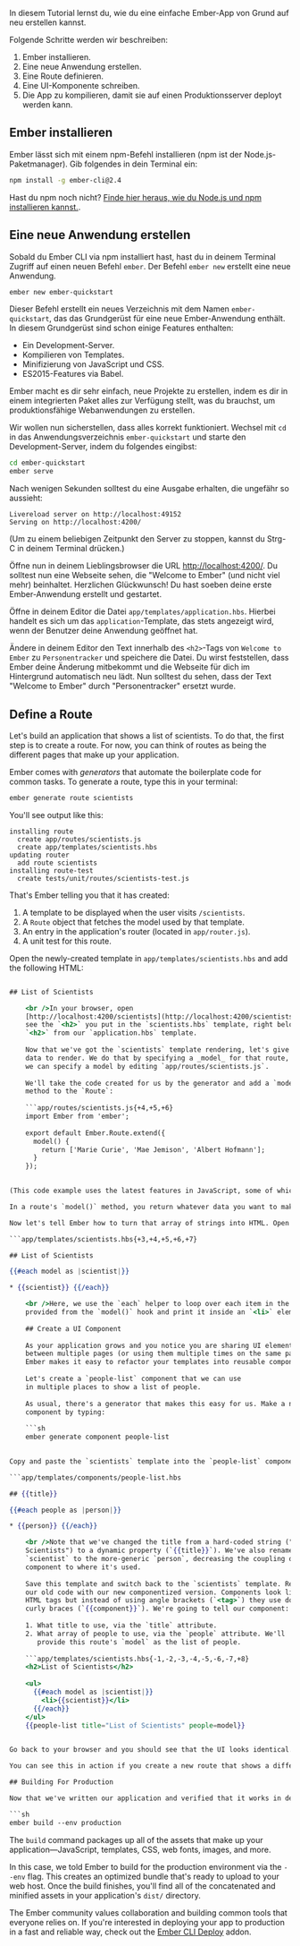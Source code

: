 In diesem Tutorial lernst du, wie du eine einfache Ember-App von Grund auf neu erstellen kannst.

Folgende Schritte werden wir beschreiben:

  1. Ember installieren.
  2. Eine neue Anwendung erstellen.
  3. Eine Route definieren.
  4. Eine UI-Komponente schreiben.
  5. Die App zu kompilieren, damit sie auf einen Produktionsserver deployt werden kann.

## Ember installieren

Ember lässt sich mit einem npm-Befehl installieren (npm ist der Node.js-Paketmanager). Gib folgendes in dein Terminal ein:

```sh
npm install -g ember-cli@2.4
```

Hast du npm noch nicht? [Finde hier heraus, wie du Node.js und npm installieren kannst.](https://docs.npmjs.com/getting-started/installing-node).

## Eine neue Anwendung erstellen

Sobald du Ember CLI via npm installiert hast, hast du in deinem Terminal Zugriff auf einen neuen Befehl `ember`. Der Befehl `ember new` erstellt eine neue Anwendung.

```sh
ember new ember-quickstart
```

Dieser Befehl erstellt ein neues Verzeichnis mit dem Namen `ember-quickstart`, das das Grundgerüst für eine neue Ember-Anwendung enthält. In diesem Grundgerüst sind schon einige Features enthalten:

* Ein Development-Server.
* Kompilieren von Templates.
* Minifizierung von JavaScript und CSS.
* ES2015-Features via Babel.

Ember macht es dir sehr einfach, neue Projekte zu erstellen, indem es dir in einem integrierten Paket alles zur Verfügung stellt, was du brauchst, um produktionsfähige Webanwendungen zu erstellen.

Wir wollen nun sicherstellen, dass alles korrekt funktioniert. Wechsel mit `cd` in das Anwendungsverzeichnis `ember-quickstart` und starte den Development-Server, indem du folgendes eingibst:

```sh
cd ember-quickstart
ember serve
```

Nach wenigen Sekunden solltest du eine Ausgabe erhalten, die ungefähr so aussieht:

```text
Livereload server on http://localhost:49152
Serving on http://localhost:4200/
```

(Um zu einem beliebigen Zeitpunkt den Server zu stoppen, kannst du Strg-C in deinem Terminal drücken.)

Öffne nun in deinem Lieblingsbrowser die URL [http://localhost:4200/](http://localhost:4200). Du solltest nun eine Webseite sehen, die "Welcome to Ember" (und nicht viel mehr) beinhaltet. Herzlichen Glückwunsch! Du hast soeben deine erste Ember-Anwendung erstellt und gestartet.

Öffne in deinem Editor die Datei `app/templates/application.hbs`. Hierbei handelt es sich um das `application`-Template, das stets angezeigt wird, wenn der Benutzer deine Anwendung geöffnet hat.

Ändere in deinem Editor den Text innerhalb des `<h2>`-Tags von `Welcome to Ember` zu `Personentracker` und speichere die Datei. Du wirst feststellen, dass Ember deine Änderung mitbekommt und die Webseite für dich im Hintergrund automatisch neu lädt. Nun solltest du sehen, dass der Text "Welcome to Ember" durch "Personentracker" ersetzt wurde.

## Define a Route

Let's build an application that shows a list of scientists. To do that, the first step is to create a route. For now, you can think of routes as being the different pages that make up your application.

Ember comes with *generators* that automate the boilerplate code for common tasks. To generate a route, type this in your terminal:

```sh
ember generate route scientists
```

You'll see output like this:

```text
installing route
  create app/routes/scientists.js
  create app/templates/scientists.hbs
updating router
  add route scientists
installing route-test
  create tests/unit/routes/scientists-test.js
```

That's Ember telling you that it has created:

  1. A template to be displayed when the user visits `/scientists`.
  2. A `Route` object that fetches the model used by that template.
  3. An entry in the application's router (located in `app/router.js`).
  4. A unit test for this route.

Open the newly-created template in `app/templates/scientists.hbs` and add the following HTML:

```app/templates/scientists.hbs 

## List of Scientists

    <br />In your browser, open
    [http://localhost:4200/scientists](http://localhost:4200/scientists). You should
    see the `<h2>` you put in the `scientists.hbs` template, right below the
    `<h2>` from our `application.hbs` template.
    
    Now that we've got the `scientists` template rendering, let's give it some
    data to render. We do that by specifying a _model_ for that route, and
    we can specify a model by editing `app/routes/scientists.js`.
    
    We'll take the code created for us by the generator and add a `model()`
    method to the `Route`:
    
    ```app/routes/scientists.js{+4,+5,+6}
    import Ember from 'ember';
    
    export default Ember.Route.extend({
      model() {
        return ['Marie Curie', 'Mae Jemison', 'Albert Hofmann'];
      }
    });
    

(This code example uses the latest features in JavaScript, some of which you may not be familiar with. Learn more with this [overview of the newest JavaScript features](https://ponyfoo.com/articles/es6).)

In a route's `model()` method, you return whatever data you want to make available to the template. If you need to fetch data asynchronously, the `model()` method supports any library that uses [JavaScript Promises](https://developer.mozilla.org/en-US/docs/Web/JavaScript/Reference/Global_Objects/Promise).

Now let's tell Ember how to turn that array of strings into HTML. Open the `scientists` template and add some Handlebars code to loop through the array and print it:

```app/templates/scientists.hbs{+3,+4,+5,+6,+7} 

## List of Scientists

{{#each model as |scientist|}} 

* {{scientist}} {{/each}} 

    <br />Here, we use the `each` helper to loop over each item in the array we
    provided from the `model()` hook and print it inside an `<li>` element.
    
    ## Create a UI Component
    
    As your application grows and you notice you are sharing UI elements
    between multiple pages (or using them multiple times on the same page),
    Ember makes it easy to refactor your templates into reusable components.
    
    Let's create a `people-list` component that we can use
    in multiple places to show a list of people.
    
    As usual, there's a generator that makes this easy for us. Make a new
    component by typing:
    
    ```sh
    ember generate component people-list
    

Copy and paste the `scientists` template into the `people-list` component's template and edit it to look as follows:

```app/templates/components/people-list.hbs 

## {{title}}

{{#each people as |person|}} 

* {{person}} {{/each}} 

    <br />Note that we've changed the title from a hard-coded string ("List of
    Scientists") to a dynamic property (`{{title}}`). We've also renamed
    `scientist` to the more-generic `person`, decreasing the coupling of our
    component to where it's used.
    
    Save this template and switch back to the `scientists` template. Replace all
    our old code with our new componentized version. Components look like
    HTML tags but instead of using angle brackets (`<tag>`) they use double
    curly braces (`{{component}}`). We're going to tell our component:
    
    1. What title to use, via the `title` attribute.
    2. What array of people to use, via the `people` attribute. We'll
       provide this route's `model` as the list of people.
    
    ```app/templates/scientists.hbs{-1,-2,-3,-4,-5,-6,-7,+8}
    <h2>List of Scientists</h2>
    
    <ul>
      {{#each model as |scientist|}}
        <li>{{scientist}}</li>
      {{/each}}
    </ul>
    {{people-list title="List of Scientists" people=model}}
    

Go back to your browser and you should see that the UI looks identical. The only difference is that now we've componentized our list into a version that's more reusable and more maintainable.

You can see this in action if you create a new route that shows a different list of people. As an exercise for the reader, you may try to create a `programmers` route that shows a list of famous programmers. By re-using the `people-list` component, you can do it in almost no code at all.

## Building For Production

Now that we've written our application and verified that it works in development, it's time to get it ready to deploy to our users. To do so, run the following command:

```sh
ember build --env production
```

The `build` command packages up all of the assets that make up your application&mdash;JavaScript, templates, CSS, web fonts, images, and more.

In this case, we told Ember to build for the production environment via the `--env` flag. This creates an optimized bundle that's ready to upload to your web host. Once the build finishes, you'll find all of the concatenated and minified assets in your application's `dist/` directory.

The Ember community values collaboration and building common tools that everyone relies on. If you're interested in deploying your app to production in a fast and reliable way, check out the [Ember CLI Deploy](http://ember-cli-deploy.github.io/ember-cli-deploy/) addon.